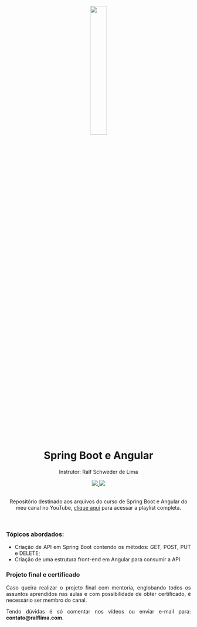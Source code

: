 <div align="center">
  <img src="https://github.com/ralflima/spring_boot_modulo4/blob/main/logo.png" width="30%">
  <h1 style="border-bottom:none">Spring Boot e Angular</h1>
  <p>Instrutor: Ralf Schweder de Lima</p>
  
  <a href="https://www.youtube.com/channel/UCtT934GO9Y7hoFPR_vmV5zQ">
     <img src="https://img.shields.io/badge/YouTube-FF0000?style=for-the-badge&logo=youtube&logoColor=white">
  </a>
  
  <a href="https://www.linkedin.com/in/ralf-lima-3b93708a/">
    <img src="https://img.shields.io/badge/LinkedIn-0077B5?style=for-the-badge&logo=linkedin&logoColor=white">
  </a>
  
  <br>
  <br>
  <p>Repositório destinado aos arquivos do curso de Spring Boot e Angular do meu canal no YouTube, <a href="https://www.youtube.com/watch?v=7lGaYV5Hjx4&list=PLWXw8Gu52TRLR24HGjSiVrE5MrkU5tWX-">clique aqui</a> para acessar a playlist completa.</p>
  <br>
  <div align="justify">
  <h3>Tópicos abordados:</h3>
  
   + Criação de API em Spring Boot contendo os métodos: GET, POST, PUT e DELETE;
   + Criação de uma estrutura front-end em Angular para consumir a API.

   <h3>Projeto final e certificado</h3>

   <p>Caso queira realizar o projeto final com mentoria, englobando todos os assuntos aprendidos nas aulas e com possibilidade de obter certificado, é necessário ser membro do canal.</p>

   <p>Tendo dúvidas é só comentar nos vídeos ou enviar e-mail para: <b>contato@ralflima.com<b>.</p>
  </div>
</div>
